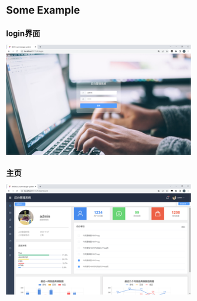 # Some Example

## login界面
![login界面](https://github.com/shadymcy/manage-system/blob/main/example/login.png)

## 主页
![login界面](https://github.com/shadymcy/manage-system/blob/main/example/dashboard.png)
